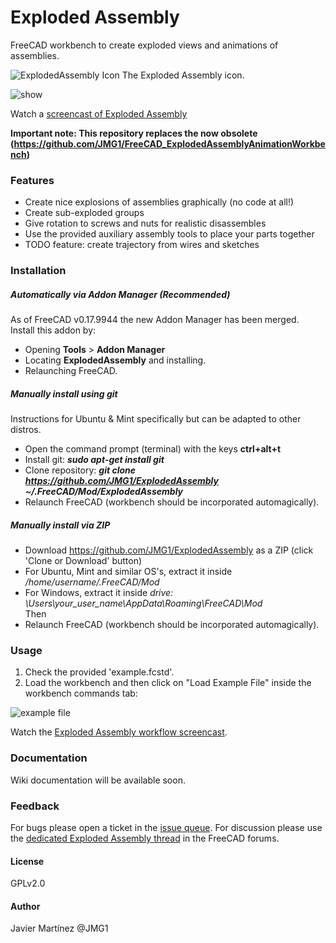 # Exploded Assembly
FreeCAD workbench to create exploded views and animations of assemblies.

![ExplodedAssembly Icon](https://cloud.githubusercontent.com/assets/4140247/26527312/3388059a-435f-11e7-8317-10e041f18d35.PNG) The Exploded Assembly icon. 

![show](https://cloud.githubusercontent.com/assets/4140247/26527729/1cde4544-4368-11e7-9c85-03f974680ad8.PNG)

Watch a [screencast of Exploded Assembly](https://www.youtube.com/watch?v=lzYR7I2h7KQ)

**Important note: This repository replaces the now obsolete (https://github.com/JMG1/FreeCAD_ExplodedAssemblyAnimationWorkbench)**

### Features
* Create nice explosions of assemblies graphically (no code at all!)   
* Create sub-exploded groups   
* Give rotation to screws and nuts for realistic disassembles   
* Use the provided auxiliary assembly tools to place your parts together   
* TODO feature: create trajectory from wires and sketches   

### Installation
##### Automatically via Addon Manager (Recommended)
As of FreeCAD v0.17.9944 the new Addon Manager has been merged. Install this addon by:   
- Opening **Tools** > **Addon Manager** 
- Locating **ExplodedAssembly** and installing.  
- Relaunching FreeCAD.   

##### Manually install using git
Instructions for Ubuntu & Mint specifically but can be adapted to other distros. 
- Open the command prompt (terminal) with the keys **ctrl+alt+t**   
- Install git:  ***sudo apt-get install git***   
- Clone repository:  ***git clone https://github.com/JMG1/ExplodedAssembly ~/.FreeCAD/Mod/ExplodedAssembly***   
- Relaunch FreeCAD (workbench should be incorporated automagically).  

##### Manually install via ZIP
- Download https://github.com/JMG1/ExplodedAssembly as a ZIP (click 'Clone or Download' button)   
- For Ubuntu, Mint and similar OS's, extract it inside */home/username/.FreeCAD/Mod*   
- For Windows, extract it inside *drive: \Users\your_user_name\AppData\Roaming\FreeCAD\Mod*   
Then  
- Relaunch FreeCAD (workbench should be incorporated automagically).

### Usage

1. Check the provided 'example.fcstd'.  
2. Load the workbench and then click on "Load Example File" inside the workbench commands tab:

![example file](https://cloud.githubusercontent.com/assets/4140247/26527781/1ea3f7ba-4369-11e7-90cb-2c85a09e878f.PNG)

Watch the [Exploded Assembly workflow screencast](https://www.youtube.com/watch?v=t72qdG772Q8&feature=youtu.be). 

### Documentation
Wiki documentation will be available soon.
  
### Feedback 
For bugs please open a ticket in the [issue queue](https://github.com/JMG1/ExplodedAssembly/issues). For discussion please use the [dedicated Exploded Assembly thread](https://forum.freecadweb.org/viewtopic.php?f=24&t=9028) in the FreeCAD forums.

#### License 
GPLv2.0

#### Author
Javier Martínez @JMG1



